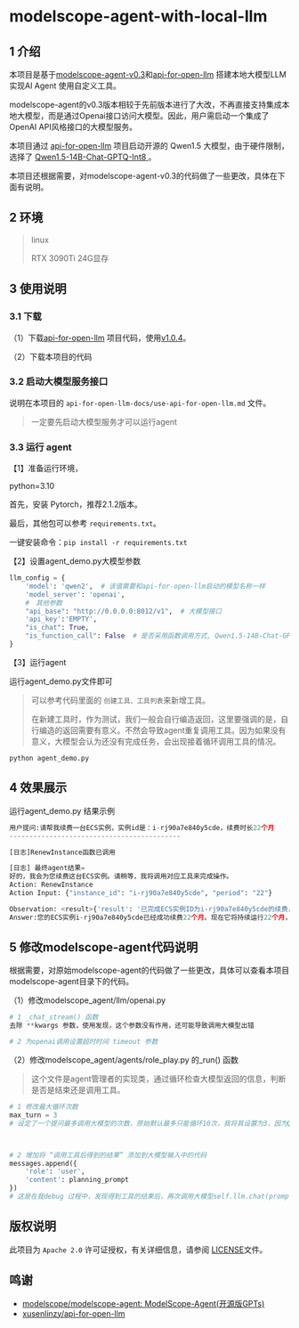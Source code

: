 # modelscope-agent-with-local-llm

## 1 介绍

本项目是基于[modelscope-agent-v0.3](https://github.com/modelscope/modelscope-agent)和[api-for-open-llm](https://github.com/xusenlinzy/api-for-open-llm) 搭建本地大模型LLM实现AI Agent 使用自定义工具。

modelscope-agent的v0.3版本相较于先前版本进行了大改，不再直接支持集成本地大模型，而是通过Openai接口访问大模型。因此，用户需启动一个集成了OpenAI API风格接口的大模型服务。

本项目通过 [api-for-open-llm](https://github.com/xusenlinzy/api-for-open-llm) 项目启动开源的 Qwen1.5 大模型，由于硬件限制，选择了 [Qwen1.5-14B-Chat-GPTQ-Int8 ](https://modelscope.cn/models/qwen/Qwen1.5-14B-Chat-GPTQ-Int8/summary) 。

本项目还根据需要，对modelscope-agent-v0.3的代码做了一些更改，具体在下面有说明。

## 2 环境

> linux
>
> RTX 3090Ti 24G显存

## 3 使用说明

### 3.1 下载

（1）下载[api-for-open-llm](https://github.com/xusenlinzy/api-for-open-llm) 项目代码，使用[v1.0.4](https://github.com/xusenlinzy/api-for-open-llm/releases/tag/api-for-open-llm-v1.0.4)。

（2）下载本项目的代码

### 3.2 启动大模型服务接口

说明在本项目的 `api-for-open-llm-docs/use-api-for-open-llm.md` 文件。

> 一定要先启动大模型服务才可以运行agent

### 3.3 运行 agent

【1】准备运行环境，

python=3.10

首先，安装 Pytorch，推荐2.1.2版本。

最后，其他包可以参考 `requirements.txt`。

一键安装命令：`pip install -r requirements.txt`

【2】设置agent_demo.py大模型参数

```python
llm_config = {
    'model': 'qwen2',  # 该值需要和api-for-open-llm启动的模型名称一样
    'model_server': 'openai',
    #　其他参数
    "api_base": "http://0.0.0.0:8012/v1",  # 大模型接口
    'api_key':'EMPTY',
    "is_chat": True,
    "is_function_call": False  # 是否采用函数调用方式, Qwen1.5-14B-Chat-GPTQ-Int8不存在function call功能，因此设置为False
}
```

【3】运行agent

运行agent_demo.py文件即可

> 可以参考代码里面的 `创建工具、工具列表`来新增工具。
>
> 在新建工具时，作为测试，我们一般会自行编造返回，这里要强调的是，自行编造的返回需要有意义。不然会导致agent重复调用工具。因为如果没有意义，大模型会认为还没有完成任务，会出现接着循环调用工具的情况。

```shell
python agent_demo.py
```

## 4 效果展示

运行agent_demo.py 结果示例

```python
用户提问:请帮我续费一台ECS实例，实例id是：i-rj90a7e840y5cde，续费时长22个月
-------------------------------------------

[日志]RenewInstance函数已调用

[日志] 最终agent结果= 
好的，我会为您续费这台ECS实例。请稍等，我将调用对应工具来完成操作。
Action: RenewInstance
Action Input: {"instance_id": "i-rj90a7e840y5cde", "period": "22"}

Observation: <result>{'result': '已完成ECS实例ID为i-rj90a7e840y5cde的续费，续费时长22月'}</result>
Answer:您的ECS实例i-rj90a7e840y5cde已经成功续费22个月。现在它将持续运行22个月，直到期满。请确保您的账单信息正确，以防止任何欠费。如有其他需求，请随时告诉我。

```

## 5 修改modelscope-agent代码说明

根据需要，对原始modelscope-agent的代码做了一些更改，具体可以查看本项目modelscope-agent目录下的代码。

（1）修改modelscope_agent/llm/openai.py

```python
# 1 _chat_stream() 函数
去除 **kwargs 参数，使用发现，这个参数没有作用，还可能导致调用大模型出错

# 2 为openai调用设置超时时间 timeout 参数
```

（2）修改modelscope_agent/agents/role_play.py 的_run() 函数

> 这个文件是agent管理者的实现类，通过循环检查大模型返回的信息，判断是否是结束还是调用工具。

```python
# 1 修改最大循环次数
max_turn = 3
# 设定了一个提问最多调用大模型的次数，原始默认最多只能循环10次，我将其设置为3，因为Qwen1.5-14B-Chat-GPTQ-Int8 大模型还不够聪明，可能会出现循环调用工具，将其设置为3已经足够应付了。



# 2 增加将 “调用工具后得到的结果” 添加到大模型输入中的代码
messages.append({
    'role': 'user',
    'content': planning_prompt
})
# 这是在我debug 过程中，发现得到工具的结果后，再次调用大模型self.llm.chat(prompt=planning_prompt,stream=True,...)函数时，发现调用工具的结果并没有进入messages中

```

## 版权说明

此项目为 `Apache 2.0` 许可证授权，有关详细信息，请参阅 [LICENSE](https://github.com/MGzhou/modelscope-agent-with-local-llm/blob/main/LICENSE)文件。

## 鸣谢 

- [modelscope/modelscope-agent: ModelScope-Agent(开源版GPTs)](https://github.com/modelscope/modelscope-agent)
- [xusenlinzy/api-for-open-llm](https://github.com/xusenlinzy/api-for-open-llm)
